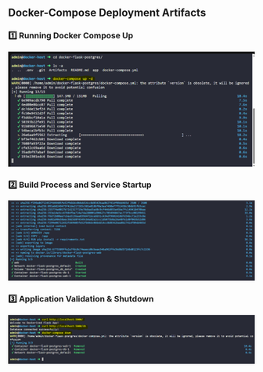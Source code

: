 ## Docker-Compose Deployment Artifacts

### 1️⃣ Running Docker Compose Up
![Docker Compose Up](Artifacts/artifact_1.PNG)

### 2️⃣ Build Process and Service Startup
![Build Process](Artifacts/artifact_2.PNG)

### 3️⃣ Application Validation & Shutdown
![Validation & Shutdown](Artifacts/artifact_3.PNG)

